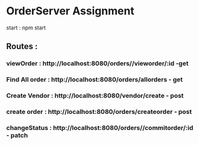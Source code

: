 # OrderServer Assignment

start : npm start 

## Routes : 

### viewOrder : http://localhost:8080/orders//vieworder/:id -get
### Find All order : http://localhost:8080/orders/allorders - get
### Create Vendor : http://localhost:8080/vendor/create  - post
### create order  : http://localhost:8080/orders/createorder - post
### changeStatus : http://localhost:8080/orders//commitorder/:id - patch


